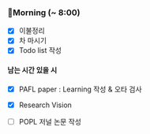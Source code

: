 
### Morning (~ 8:00)
- [x] 이불정리 
- [x] 차 마시기 
- [x] Todo list 작성 

#### 남는 시간 있을 시
- [x] PAFL paper : Learning 작성 & 오타 검사
- [x] Research Vision
- [ ] POPL 저널 논문 작성





